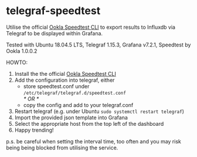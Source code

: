 
# telegraf-speedtest
Utilise the official [Ookla Speedtest CLI](https://www.speedtest.net/apps/cli) to export results to Influxdb via Telegraf to be displayed within Grafana.

Tested with Ubuntu 18.04.5 LTS, Telegraf 1.15.3, Grafana v7.2.1, Speedtest by Ookla 1.0.0.2

HOWTO:
1. Install the the official [Ookla Speedtest CLI](https://www.speedtest.net/apps/cli)
2. Add the configuration into telegraf, either
   * store speedtest.conf under ```/etc/telegraf/telegraf.d/speedtest.conf```  
    _\* OR \*_
   * copy the config and add to your telegraf.conf  
3. Restart telegraf (e.g. under Ubuntu ```sudo systemctl restart telegraf```)
4. Import the provided json template into Grafana
5. Select the appropriate host from the top left of the dashboard
6. Happy trending!
  
p.s. be careful when setting the interval time, too often and you may risk being being blocked from utilising the service.
